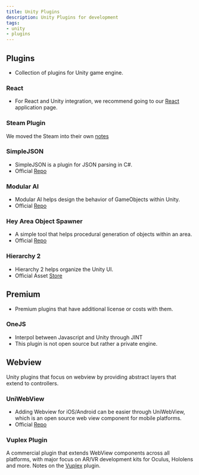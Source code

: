 ```yaml
---
title: Unity Plugins
description: Unity Plugins for development
tags:
- unity
- plugins
---
```



## Plugins

- Collection of plugins for Unity game engine.

### React

- For React and Unity integration, we recommend going to our [React](https://kbve.com/application/javascript/#react) application page.

### Steam Plugin

We moved the Steam into their own [notes](https://kbve.com/application/unity/#steam)

### SimpleJSON

- SimpleJSON is a plugin for JSON parsing in C#.
- Official [Repo](https://github.com/Bunny83/SimpleJSON)

### Modular AI

- Modular AI helps design the behavior of GameObjects within Unity.
- Official [Repo](https://github.com/Kitbashery/Modular-AI)

### Hey Area Object Spawner

- A simple tool that helps procedural generation of objects within an area.
- Official [Repo](https://github.com/JahnStar/Hey-Area-Object-Spawner)

### Hierarchy 2

- Hierarchy 2 helps organize the Unity UI.
- Official Asset [Store](https://assetstore.unity.com/packages/tools/utilities/hierarchy-2-166483)

## Premium

- Premium plugins that have additional license or costs with them.

### OneJS

- Interpol between Javascript and Unity through JINT
- This plugin is not open source but rather a private engine.

## Webview

Unity plugins that focus on webview by providing abstract layers that extend to controllers.
### UniWebView

- Adding Webview for iOS/Android can be easier through UniWebView, which is an open source web view component for mobile platforms.
- Official [Repo](https://docs.uniwebview.com/api/)

### Vuplex Plugin

A commercial plugin that extends WebView components across all platforms, with major focus on AR/VR development kits for Oculus, Hololens and more.
Notes on the [Vuplex](https://kbve.com/application/unity/#vuplex) plugin.
